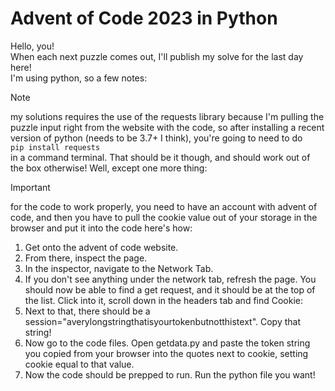 # Advent of Code 2023 in Python  
    
  
Hello, you!  
When each next puzzle comes out, I'll publish my solve for the last day here!  
I'm using python, so a few notes:  
  
> [!NOTE]
> my solutions requires the use of the requests library because I'm pulling the puzzle input right from the website with the code, so after installing a recent version of python (needs to be 3.7+ I think), you're going to need to do  
> `pip install requests`  
> in a command terminal. That should be it though, and should work out of the box otherwise! Well, except one more thing:  
>  
  
> [!IMPORTANT]
> for the code to work properly, you need to have an account with advent of code, and then you have to pull the cookie value out of your storage in the browser and put it into the code here's how:  
> 1. Get onto the advent of code website.  
> 2. From there, inspect the page.  
> 3. In the inspector, navigate to the Network Tab.
> 4. If you don't see anything under the network tab, refresh the page. You should now be able to find a get request, and it should be at the top of the list. Click into it, scroll down in the headers tab and find Cookie:
> 5. Next to that, there should be a session="averylongstringthatisyourtokenbutnotthistext". Copy that string!
> 6. Now go to the code files. Open getdata.py and paste the token string you copied from your browser into the quotes next to cookie, setting cookie equal to that value.  
> 7. Now the code should be prepped to run. Run the python file you want!
>    
